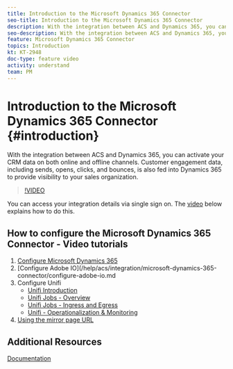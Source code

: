 ```yaml
---
title: Introduction to the Microsoft Dynamics 365 Connector
seo-title: Introduction to the Microsoft Dynamics 365 Connector
description: With the integration between ACS and Dynamics 365, you can activate your CRM data on both online and offline channels. Customer engagement data, including sends, opens, clicks, and bounces, is also fed into Dynamics 365 to provide visibility to your sales organization.
seo-description: With the integration between ACS and Dynamics 365, you can activate your CRM data on both online and offline channels. Customer engagement data, including sends, opens, clicks, and bounces, is also fed into Dynamics 365 to provide visibility to your sales organization.
feature: Microsoft Dynamics 365 Connector
topics: Introduction
kt: KT-2948
doc-type: feature video
activity: understand
team: PM
---
```


# Introduction to the Microsoft Dynamics 365 Connector {#introduction}

With the integration between ACS and Dynamics 365, you can activate your CRM data on both online and offline channels. Customer engagement data, including sends, opens, clicks, and bounces, is also fed into Dynamics 365 to provide visibility to your sales organization.

>[!VIDEO](https://video.tv.adobe.com/v/27975?quality=12)

You can access your integration details via single sign on. The [video](/help/acs/integration/microsoft-dynamics-365-connector/single-sign-on.md) below explains how to do this.

## How to configure the Microsoft Dynamics 365 Connector - Video tutorials

1. [Configure Microsoft Dynamics 365](/help/acs/integration/microsoft-dynamics-365-connector/configure-microsoft-dynamics-365.md)
2. [Configure Adobe IO](/help/acs/integration/microsoft-dynamics-365-connector/configure-adobe-io.md
3. Configure Unifi
   * [Unifi Introduction](/help/acs/integration/microsoft-dynamics-365-connector/configure-unifi-introduction.md)
   * [Unifi Jobs - Overview](/help/acs/integration/microsoft-dynamics-365-connector/configure-unifi-jobs-overview.md)
   * [Unifi Jobs - Ingress and Egress](/help/acs/integration/microsoft-dynamics-365-connector/configure-unifi-jobs-ingress-egress.md)
   * [Unifi - Operationalization & Monitoring](/help/acs/integration/microsoft-dynamics-365-connector/configure-unifi-operalization-and-monitoring.md)
4. [Using the mirror page URL](/help/acs/integration/microsoft-dynamics-365-connector/mirror-page-url.md)

## Additional Resources

[Documentation](https://helpx-internal.corp.adobe.com/content/help/en/campaign/kb/acs-ms-dynamics.html)
